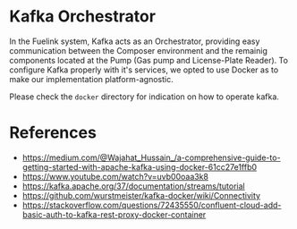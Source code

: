# Kafka Orchestrator

In the Fuelink system, Kafka acts as an Orchestrator, providing easy communication between the Composer environment and the remainig components located at the Pump (Gas pump and License-Plate Reader). To configure Kafka properly with it's services, we opted to use Docker as to make our implementation platform-agnostic.

Please check the `docker` directory for indication on how to operate kafka.

# References

* https://medium.com/@Wajahat_Hussain_/a-comprehensive-guide-to-getting-started-with-apache-kafka-using-docker-61cc27e1ffb0
* https://www.youtube.com/watch?v=uvb00oaa3k8
* https://kafka.apache.org/37/documentation/streams/tutorial
* https://github.com/wurstmeister/kafka-docker/wiki/Connectivity
* https://stackoverflow.com/questions/72435550/confluent-cloud-add-basic-auth-to-kafka-rest-proxy-docker-container